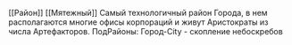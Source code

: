 [[Район]]
[[Мятежный]]
Самый технологичный район Города, в нем располагаются многие офисы корпораций и живут Аристократы из числа Артефакторов.
ПодРайоны:
Город-City - скопление небоскребов